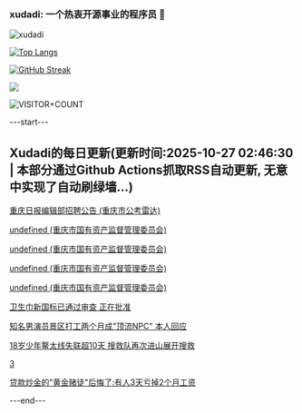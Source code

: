 ### xudadi: 一个热衷开源事业的程序员 👋

![xudadi](https://github-readme-stats-git-masterorgs-github-readme-stats-team.vercel.app/api?username=xudadi)

[![Top Langs](https://github-readme-stats.vercel.app/api/top-langs/?username=xudadi)](https://github.com/anuraghazra/github-readme-stats)

[![GitHub Streak](https://streak-stats.demolab.com?user=xudadi&locale=zh_Hans)](https://git.io/streak-stats)

![](https://raw.githubusercontent.com/xudadi/xudadi/main/assets/github-contribution-grid-snake.svg)

![VISITOR+COUNT](https://komarev.com/ghpvc/?username=xudadi&label=VISITOR+COUNT)


---start---

## Xudadi的每日更新(更新时间:2025-10-27 02:46:30 | 本部分通过Github Actions抓取RSS自动更新, 无意中实现了自动刷绿墙...)

[重庆日报编辑部招聘公告 (重庆市公考雷达)](https://www.gongkaoleida.com/article/2663387)

[undefined (重庆市国有资产监督管理委员会)](https://dadilab.github.io/feeds/all.xml)

[undefined (重庆市国有资产监督管理委员会)](https://dadilab.github.io/feeds/all.xml)

[undefined (重庆市国有资产监督管理委员会)](https://dadilab.github.io/feeds/all.xml)

[undefined (重庆市国有资产监督管理委员会)](https://dadilab.github.io/feeds/all.xml)

[卫生巾新国标已通过审查 正在批准](https://m.163.com/news/article/KCQU19LA0001899O.html)

[知名男演员景区打工两个月成"顶流NPC" 本人回应](https://m.163.com/news/article/KCQPJE9E053469LG.html)

[18岁少年鳌太线失联超10天 搜救队再次进山展开搜救](https://m.163.com/news/article/KCQJ4P4A051492T3.html)

[3](https://m.163.com/touch/news/sub/domestic)

[贷款炒金的"黄金赌徒"后悔了:有人3天亏掉2个月工资](https://m.163.com/news/article/KCQ9M5GO0519DDQ2.html)

---end---
